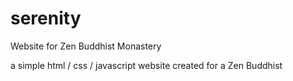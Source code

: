 # serenity
Website for Zen Buddhist Monastery 

a simple html / css / javascript website created for a Zen Buddhist 
